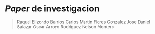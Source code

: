 _Paper_ de investigacion
========================
> Raquel Elizondo Barrios
> Carlos Martin Flores Gonzalez
> Jose Daniel Salazar
> Oscar Arroyo Rodriguez
> Nelson Montero

